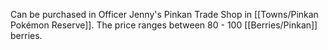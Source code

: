 Can be purchased in Officer Jenny's Pinkan Trade Shop in [[Towns/Pinkan Pokémon Reserve]]. The price ranges between 80 - 100 [[Berries/Pinkan]] berries.